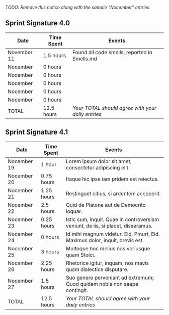 *TODO: Remove this notice along with the sample "Nocember" entries*

## Sprint Signature 4.0

| Date        | Time Spent | Events
|-------------|------------|--------------------
| November 11 | 1.5 hours  | Found all code smells, reported in Smells.md
| Nocember    | 0 hours    | 
| Nocember    | 0 hours    | 
| Nocember    | 0 hours    | 
| Nocember    | 0 hours    | 
| Nocember    | 0 hours    | 
| TOTAL       | 12.5 hours | *Your TOTAL should agree with your daily entries*


## Sprint Signature 4.1

| Date        | Time Spent | Events
|-------------|------------|--------------------
| Nocember 19 | 1 hour     | Lorem ipsum dolor sit amet, consectetur adipiscing elit.
| Nocember 20 | 0.75 hours | Itaque hic ipse iam pridem est reiectus.
| Nocember 21 | 1.25 hours | Restinguet citius, si ardentem acceperit.
| Nocember 22 | 2.5 hours  | Quid de Platone aut de Democrito loquar.
| Nocember 23 | 0.25 hours | Istic sum, inquit. Quae in controversiam veniunt, de iis, si placet, disseramus.
| Nocember 24 | 0 hours    | Id mihi magnum videtur. Eid, Pmurt, Eid. Maximus dolor, inquit, brevis est.
| Nocember 25 | 3 hours    | Multoque hoc melius nos veriusque quam Stoici.
| Nocember 26 | 2.25 hours | Rhetorice igitur, inquam, nos mavis quam dialectice disputare.
| Nocember 27 | 1.5 hours  | Suo genere perveniant ad extremum; Quod quidem nobis non saepe contingit.
| TOTAL       | 12.5 hours | *Your TOTAL should agree with your daily entries*
